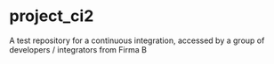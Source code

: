 # project_ci2
A test repository for a continuous integration, accessed by a group of developers / integrators from Firma B
